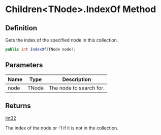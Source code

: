 # Children&lt;TNode&gt;.IndexOf Method
## Definition

Gets the index of the specified node in this collection.

```c#
public int IndexOf(TNode node);
```

## Parameters

| Name | Type | Description |
| ---- | ---- | ----------- |
| node | TNode | The node to search for. |

## Returns

[Int32](https://learn.microsoft.com/en-gb/dotnet/api/System.Int32)

The index of the node or -1 if it is not in the collection.
